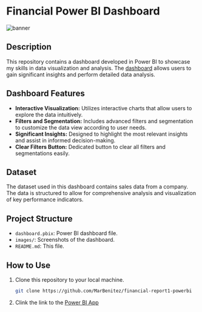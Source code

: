 # Financial Power BI Dashboard

![banner](https://images.ctfassets.net/lzny33ho1g45/5FH7fLMZABa2N5O25hniRV/e980968e81b8bcda2bebffc98736e47a/Data_analysis_hero.jpg)

## Description

This repository contains a dashboard developed in Power BI to showcase my skills in data visualization and analysis. The [dashboard](https://app.powerbi.com/view?r=eyJrIjoiMDFkMjEzZTQtNGVhOS00OGZmLThmZWYtOWU0YjMzYWMxNmJjIiwidCI6IjhhZWJkZGI2LTM0MTgtNDNhMS1hMjU1LWI5NjQxODZlY2M2NCIsImMiOjl9&embedImagePlaceholder=true) allows users to gain significant insights and perform detailed data analysis.

## Dashboard Features

- **Interactive Visualization:** Utilizes interactive charts that allow users to explore the data intuitively.
- **Filters and Segmentation:** Includes advanced filters and segmentation to customize the data view according to user needs.
- **Significant Insights:** Designed to highlight the most relevant insights and assist in informed decision-making.
- **Clear Filters Button:** Dedicated button to clear all filters and segmentations easily.

## Dataset

The dataset used in this dashboard contains sales data from a company. The data is structured to allow for comprehensive analysis and visualization of key performance indicators.

## Project Structure

- `dashboard.pbix`: Power BI dashboard file.
- `images/`: Screenshots of the dashboard.
- `README.md`: This file.

## How to Use

1. Clone this repository to your local machine.
   ```bash
   git clone https://github.com/MarBenitez/financial-report1-powerbi

2. Clink the link to the [Power BI App](https://app.powerbi.com/view?r=eyJrIjoiMDFkMjEzZTQtNGVhOS00OGZmLThmZWYtOWU0YjMzYWMxNmJjIiwidCI6IjhhZWJkZGI2LTM0MTgtNDNhMS1hMjU1LWI5NjQxODZlY2M2NCIsImMiOjl9&embedImagePlaceholder=true)
